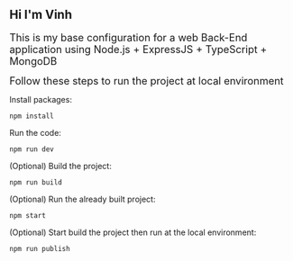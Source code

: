 <h2><b>Hi I'm Vinh</b></h2>

<font size="4">This is my base configuration for a web Back-End application using Node.js + ExpressJS + TypeScript + MongoDB</font>

<font size="4">Follow these steps to run the project at local environment</font>

Install packages:

```
npm install
```

Run the code:

```
npm run dev
```

(Optional) Build the project:

```
npm run build
```

(Optional) Run the already built project:

```
npm start
```

(Optional) Start build the project then run at the local environment:

```
npm run publish
```
